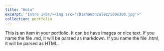 ```yaml
---
title: "Hola"
excerpt: "Intro 1<br/><img src='/DianaGonzalez/500x300.jpg'>"
collection: portfolio
---
```


This is an item in your portfolio. It can be have images or nice text. If you name the file .md, it will be parsed as markdown. If you name the file .html, it will be parsed as HTML. 
